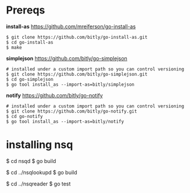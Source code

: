
# Prereqs

**install-as** https://github.com/mreiferson/go-install-as

    $ git clone https://github.com/bitly/go-install-as.git
    $ cd go-install-as
    $ make

**simplejson** https://github.com/bitly/go-simplejson

    # installed under a custom import path so you can control versioning
    $ git clone https://github.com/bitly/go-simplejson.git
    $ cd go-simplejson
    $ go tool install_as --import-as=bitly/simplejson

**notify** https://github.com/bitly/go-notify

    # installed under a custom import path so you can control versioning
    $ git clone https://github.com/bitly/go-notify.git
    $ cd go-notify
    $ go tool install_as --import-as=bitly/notify

# installing nsq

   $ cd nsqd
   $ go build

   $ cd ../nsqlookupd
   $ go build

   $ cd ../nsqreader
   $ go test
